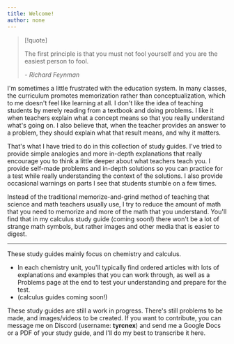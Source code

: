 ```yaml
---
title: Welcome!
author: none
---
```

> [!quote] ‎
> 
> The first principle is that you must not fool yourself and you are the easiest person to fool.
> 
> *- Richard Feynman*

I'm sometimes a little frustrated with the education system. In many classes, the curriculum promotes memorization rather than conceptualization, which to me doesn't feel like learning at all. I don't like the idea of teaching students by merely reading from a textbook and doing problems. I like it when teachers explain what a concept means so that you really understand what's going on. I also believe that, when the teacher provides an answer to a problem, they should explain what that result means, and why it matters.

That's what I have tried to do in this collection of study guides. I've tried to provide simple analogies and more in-depth explanations that really encourage you to think a little deeper about what teachers teach you. I provide self-made problems and in-depth solutions so you can practice for a test while really understanding the context of the solutions. I also provide occasional warnings on parts I see that students stumble on a few times.

Instead of the traditional memorize-and-grind method of teaching that science and math teachers usually use, I try to reduce the amount of math that you need to memorize and more of the math that you understand. You'll find that in my calculus study guide (coming soon!) there won't be a lot of strange math symbols, but rather images and other media that is easier to digest.

---

These study guides mainly focus on chemistry and calculus.
- In each chemistry unit, you'll typically find ordered articles with lots of explanations and examples that you can work through, as well as a Problems page at the end to test your understanding and prepare for the test.
- (calculus guides coming soon!)

These study guides are still a work in progress. There's still problems to be made, and images/videos to be created. If you want to contribute, you can message me on Discord (username: **tyrcnex**) and send me a Google Docs or a PDF of your study guide, and I'll do my best to transcribe it here.
